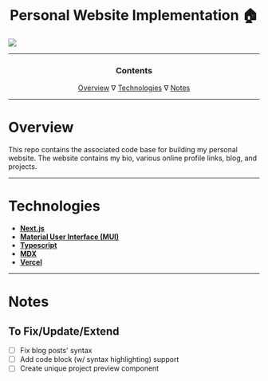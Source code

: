 <h1 align='center'>Personal Website Implementation 🏠</h1>

<img align='center' src="utils/cover.gif"/>

---

<h3 align='center'>Contents</h5>

<p align='center'>
  <a href="#overview">Overview</a> ∇
  <a href="#technologies">Technologies</a> ∇
  <a href="#notes">Notes</a>
</p>

---

# Overview

This repo contains the associated code base for building my personal website. The website contains my bio, various online profile links, blog, and projects.

---

# Technologies

- [**Next.js**](https://nextjs.org/)
- [**Material User Interface (MUI)**](https://mui.com/)
- [**Typescript**](https://www.typescriptlang.org/)
- [**MDX**](https://mdxjs.com/)
- [**Vercel**](https://vercel.com/)

---

# Notes

## To Fix/Update/Extend

- [ ] Fix blog posts' syntax
- [ ] Add code block (w/ syntax highlighting) support
- [ ] Create unique project preview component
